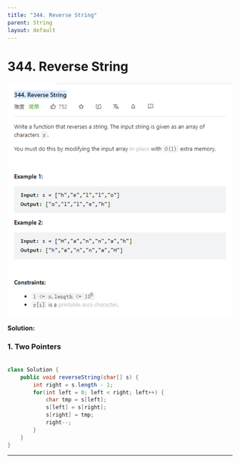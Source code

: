 ```yaml
---
title: "344. Reverse String"
parent: String
layout: default
---
```


# 344. Reverse String

![Example](../../assets/344.png)

**Solution:**

### 1. Two Pointers

```java

class Solution {
    public void reverseString(char[] s) {
        int right = s.length - 1;
        for(int left = 0; left < right; left++) {
            char tmp = s[left];
            s[left] = s[right];
            s[right] = tmp;
            right--;
        }
    }
}

```

---
